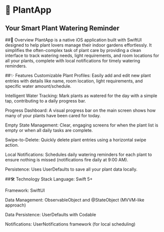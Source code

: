 # 🌱 PlantApp
## Your Smart Plant Watering Reminder


##🌟 Overview
PlantApp is a native iOS application built with SwiftUI designed to help plant lovers manage their indoor gardens effortlessly. It simplifies the often-complex task of plant care by providing a clean interface to track watering needs, light requirements, and room locations for all your plants, complete with local notifications for timely watering reminders.


##✨ Features
Customizable Plant Profiles: Easily add and edit new plant entries with details like name, room location, light requirements, and specific water amount/schedule.

Intelligent Water Tracking: Mark plants as watered for the day with a simple tap, contributing to a daily progress bar.

Progress Dashboard: A visual progress bar on the main screen shows how many of your plants have been cared for today.

Empty State Management: Clear, engaging screens for when the plant list is empty or when all daily tasks are complete.

Swipe-to-Delete: Quickly delete plant entries using a horizontal swipe action.

Local Notifications: Schedules daily watering reminders for each plant to ensure nothing is missed (notifications fire daily at 9:00 AM).

Persistence: Uses UserDefaults to save all your plant data locally.

##🛠️ Technology Stack
Language: Swift 5+

Framework: SwiftUI

Data Management: ObservableObject and @StateObject (MVVM-like approach)

Data Persistence: UserDefaults with Codable

Notifications: UserNotifications framework (for local scheduling)
